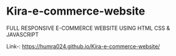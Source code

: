 # Kira-e-commerce-website
FULL RESPONSIVE E-COMMERCE WEBSITE USING HTML CSS &amp; JAVASCRIPT

Link-: https://humra024.github.io/Kira-e-commerce-website/
